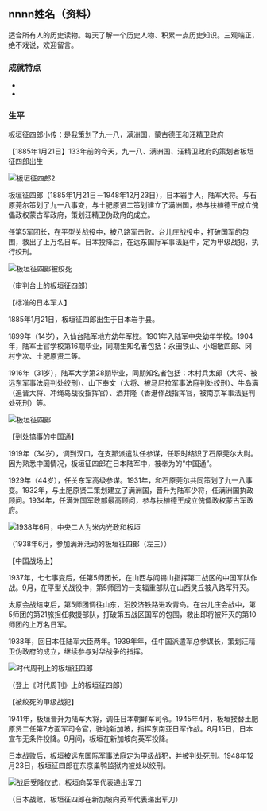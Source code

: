 ## nnnn姓名（资料）

适合所有人的历史读物。每天了解一个历史人物、积累一点历史知识。三观端正，绝不戏说，欢迎留言。  

### 成就特点

- ​
- ​


### 生平

板垣征四郎小传：是我策划了九一八，满洲国，蒙古德王和汪精卫政府

【1885年1月21日】133年前的今天，九一八、满洲国、汪精卫政府的策划者板垣征四郎出生

![板垣征四郎2](板垣征四郎2.jpg)

板垣征四郎（1885年1月21日－1948年12月23日），日本岩手人，陆军大将。与石原莞尔策划了九一八事变，与土肥原贤二策划建立了满洲国，参与扶植德王成立傀儡政权蒙古军政府，策划汪精卫伪政府的成立。

任第5军团长，在平型关战役中，被八路军击败。台儿庄战役中，打破国军的包围，救出了上万名日军。日本投降后，在远东国际军事法庭中，定为甲级战犯，执行绞刑。

![板垣征四郎被绞死](板垣征四郎被绞死.jpg)

（审判台上的板垣征四郎）

【标准的日本军人】

1885年1月21日，板垣征四郎出生于日本岩手县。

1899年（14岁），入仙台陆军地方幼年军校。1901年入陆军中央幼年学校。1904年，陆军士官学校第16期毕业，同期生知名者包括：永田铁山、小畑敏四郎、冈村宁次、土肥原贤二等。

1916年（31岁），陆军大学第28期毕业，同期知名者包括：木村兵太郎（大将、被远东军事法庭判处绞刑）、山下奉文（大将、被马尼拉军事法庭判处绞刑）、牛岛满（追晋大将、冲绳岛战役指挥官）、酒井隆（香港作战指挥官，被南京军事法庭判处死刑）等。

![板垣征四郎](板垣征四郎.jpg)

【到处搞事的中国通】

1919年（34岁），调到汉口，在支那派遣队任参谋，任职时结识了石原莞尔大尉。因为熟悉中国情况，板垣征四郎在日本陆军中，被奉为的“中国通”。

1929年（44岁），任关东军高级参谋。1931年，和石原莞尔共同策划了九一八事变。1932年，与土肥原贤二策划建立了满洲国，晋升为陆军少将，任满洲国执政顾问。1934年，任满洲国军政部最高顾问，参与扶植德王成立傀儡政权蒙古军政府。

![1938年6月，中央二人为米内光政和板垣](1938年6月，中央二人为米内光政和板垣.jpg)

（1938年6月，参加满洲活动的板垣征四郎（左三））

【中国战场上】

1937年，七七事变后，任第5师团长，在山西与阎锡山指挥第二战区的中国军队作战。9月，在平型关战役中，第5师团的一支辎重部队在山西灵丘被八路军歼灭。

太原会战结束后，第5师团调往山东，沿胶济铁路进攻青岛。在台儿庄会战中，第5师团的第21旅担任救援部队，打破第五战区国军的包围，救出即将被歼灭的第10师团的上万名日军。

1938年，回日本任陆军大臣两年。1939年年，任中国派遣军总参谋长，策划汪精卫伪政府的成立，继续参与对华战争的指挥。

![时代周刊上的板垣征四郎](时代周刊上的板垣征四郎.jpg)

（登上《时代周刊》上的板垣征四郎）

【被绞死的甲级战犯】

1941年，板垣晋升为陆军大将，调任日本朝鲜军司令。1945年4月，板垣接替土肥原贤二任第7方面军司令官，驻地新加坡，指挥东南亚日军作战。8月15日，日本宣布无条件投降。9月间，板垣在新加坡向英军投降。

日本战败后，板垣被远东国际军事法庭定为甲级战犯，并被判处死刑。1948年12月23日，板垣征四郎在东京巢鸭监狱内被处以绞刑。

![战后受降仪式，板垣向英军代表递出军刀](战后受降仪式，板垣向英军代表递出军刀.jpg)

（日本战败，板垣征四郎在新加坡向英军代表递出军刀）



